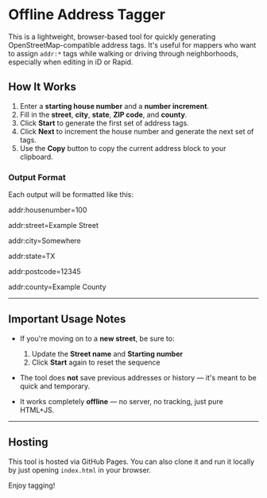 # Offline Address Tagger

This is a lightweight, browser-based tool for quickly generating OpenStreetMap-compatible address tags. It's useful for mappers who want to assign `addr:*` tags while walking or driving through neighborhoods, especially when editing in iD or Rapid.

## How It Works

1. Enter a **starting house number** and a **number increment**.
2. Fill in the **street**, **city**, **state**, **ZIP code**, and **county**.
3. Click **Start** to generate the first set of address tags.
4. Click **Next** to increment the house number and generate the next set of tags.
5. Use the **Copy** button to copy the current address block to your clipboard.

### Output Format
Each output will be formatted like this:

addr:housenumber=100

addr:street=Example Street

addr:city=Somewhere

addr:state=TX

addr:postcode=12345

addr:county=Example County



---


## Important Usage Notes

- If you're moving on to a **new street**, be sure to:
  1. Update the **Street name** and **Starting number**
  2. Click **Start** again to reset the sequence

- The tool does **not** save previous addresses or history — it's meant to be quick and temporary.

- It works completely **offline** — no server, no tracking, just pure HTML+JS.

---

## Hosting

This tool is hosted via GitHub Pages. You can also clone it and run it locally by just opening `index.html` in your browser.

Enjoy tagging!
